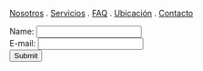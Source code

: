 [Nosotros](./nosotros.md) . [Servicios](./servicios.md) . [FAQ](FAQ.md) . [Ubicación](ubicacion.md) . [Contacto](./contacto.md)

<form action="https://formspree.io/f/meqnlgnq" method="post">
Name: <input type="text" name="name"><br>
E-mail: <input type="text" name="email"><br>
<input type="submit">
</form>
